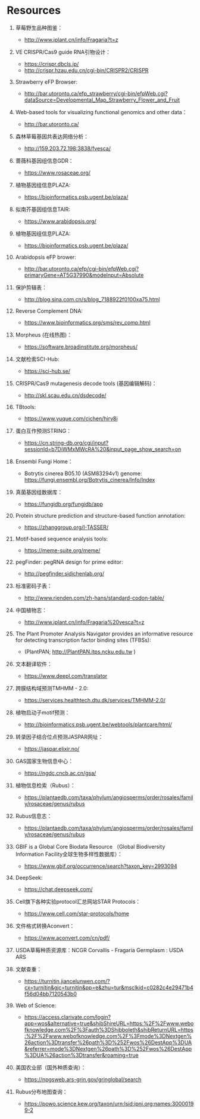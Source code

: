 # Resources

1) 草莓野生品种图鉴：<br>
    - http://www.iplant.cn/info/Fragaria?t=z <br>

2) VE CRISPR/Cas9 guide RNA引物设计：<br>
    - https://crispr.dbcls.jp/ <br>
    - http://crispr.hzau.edu.cn/cgi-bin/CRISPR2/CRISPR <br>

3) Strawberry eFP Browser: <br>
    - http://bar.utoronto.ca/efp_strawberry/cgi-bin/efpWeb.cgi?dataSource=Developmental_Map_Strawberry_Flower_and_Fruit <br>

4) Web-based tools for visualizing functional genomics and other data：<br>
    - http://bar.utoronto.ca/ <br>

5) 森林草莓基因共表达网络分析：<br>
    - http://159.203.72.198:3838/fvesca/ <br>
    
6) 蔷薇科基因组信息GDR：<br>
    - https://www.rosaceae.org/ <br>

7) 植物基因组信息PLAZA: <br>
    - https://bioinformatics.psb.ugent.be/plaza/ <br>

8) 拟南芥基因组信息TAIR: <br>
    - https://www.arabidopsis.org/ <br>

9) 植物基因组信息PLAZA: <br>
    - https://bioinformatics.psb.ugent.be/plaza/ <br>

10) Arabidopsis eFP brower: <br>
    - http://bar.utoronto.ca/efp/cgi-bin/efpWeb.cgi?primaryGene=AT5G37990&modeInput=Absolute <br>

11) 保护剪辑表：<br>
    - http://blog.sina.com.cn/s/blog_7188922f0100xa75.html <br>

12) Reverse Complement DNA:<br>
    - https://www.bioinformatics.org/sms/rev_comp.html <br>

13) Morpheus (在线热图)：<br>
    - https://software.broadinstitute.org/morpheus/ <br>

14) 文献检索SCI-Hub:<br> 
    - https://sci-hub.se/ <br>

15) CRISPR/Cas9 mutagenesis decode tools (基因编辑解码)：<br>
    - http://skl.scau.edu.cn/dsdecode/ <br>

16) TBtools:<br>
    - https://www.yuque.com/cjchen/hirv8i <br>
    
17) 蛋白互作预测STRING：<br>
    - https://cn.string-db.org/cgi/input?sessionId=b7DiWMxMWcRA%20&input_page_show_search=on <br>

18) Ensembl Fungi Home：<br>
    - Botrytis cinerea B05.10 (ASM83294v1) genome: https://fungi.ensembl.org/Botrytis_cinerea/Info/Index  <br>

19) 真菌基因组数据库：<br>
    - https://fungidb.org/fungidb/app <br>

20) Protein structure prediction and structure-based function annotation:<br> 
    - https://zhanggroup.org/I-TASSER/ <br>

21) Motif-based sequence analysis tools: <br>
    - https://meme-suite.org/meme/ <br>

23) pegFinder: pegRNA design for prime editor: <br>
    - http://pegfinder.sidichenlab.org/ <br>

24) 标准密码子表：<br>
    - http://www.rienden.com/zh-hans/standard-codon-table/ <br>

25) 中国植物志：<br> 
    - http://www.iplant.cn/info/Fragaria%20vesca?t=z <br>

26) The Plant Promoter Analysis Navigator provides an informative resource for detecting transcription factor binding sites (TFBSs): <br>
    - (PlantPAN; http://PlantPAN.itps.ncku.edu.tw ) <br>

27) 文本翻译软件：<br>
    - https://www.deepl.com/translator <br>

28) 跨膜结构域预测TMHMM - 2.0:<br>
    - https://services.healthtech.dtu.dk/services/TMHMM-2.0/ <br>

29) 植物启动子motif预测：<br>
    - http://bioinformatics.psb.ugent.be/webtools/plantcare/html/  <br>

30) 转录因子结合位点预测JASPAR网址：<br>
    - https://jaspar.elixir.no/ <br>

31) GAS国家生物信息中心：<br>
    - https://ngdc.cncb.ac.cn/gsa/ <br>

32) 植物信息检索（Rubus）：<br>
    - https://plantaedb.com/taxa/phylum/angiosperms/order/rosales/family/rosaceae/genus/rubus <br>

33) Rubus信息志：<br>
    - https://plantaedb.com/taxa/phylum/angiosperms/order/rosales/family/rosaceae/genus/rubus <br>

34) GBIF is a Global Core Biodata Resource （Global Biodiversity Information Facility全球生物多样性数据库）：<br>
    - https://www.gbif.org/occurrence/search?taxon_key=2993094 <br>

35) DeepSeek:<br>
    - https://chat.deepseek.com/ <br>

36) Cell旗下各种实验protocol汇总网站STAR Protocols：<br>
    - https://www.cell.com/star-protocols/home <br>

37) 文件格式转换Aconvert：<br>
    - https://www.aconvert.com/cn/pdf/ <br>

38) USDA草莓种质资源库：NCGR Corvallis - Fragaria Germplasm : USDA ARS <br>

39) 文献查重：<br>
    - https://turnitin.jiancelunwen.com/?cx=turnitin&gjc=turnitin&pp=e&zhu=tur&msclkid=c0282c4e29471b4f56d04bb7120543b0 <br>

40) Web of Science: <br>
    - https://access.clarivate.com/login?app=wos&alternative=true&shibShireURL=https:%2F%2Fwww.webofknowledge.com%2F%3Fauth%3DShibboleth&shibReturnURL=https:%2F%2Fwww.webofknowledge.com%2F%3Fmode%3DNextgen%26action%3Dtransfer%26path%3D%252Fwos%26DestApp%3DUA&referrer=mode%3DNextgen%26path%3D%252Fwos%26DestApp%3DUA%26action%3Dtransfer&roaming=true <br>

41) 美国农业部（国外种质查询）：<br>
    - https://npgsweb.ars-grin.gov/gringlobal/search <br>

42) Rubus分布地图查询：<br>
    - https://powo.science.kew.org/taxon/urn:lsid:ipni.org:names:30000199-2 <br>